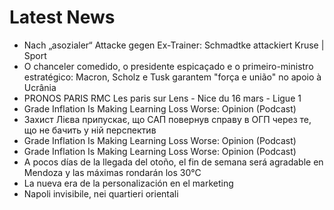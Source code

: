 # Latest News
-  Nach „asozialer“ Attacke gegen Ex-Trainer: Schmadtke attackiert Kruse | Sport
-  O chanceler comedido, o presidente espicaçado e o primeiro-ministro estratégico: Macron, Scholz e Tusk garantem "força e união" no apoio à Ucrânia
-  PRONOS PARIS RMC Les paris sur Lens - Nice du 16 mars - Ligue 1
-  Grade Inflation Is Making Learning Loss Worse: Opinion (Podcast)
-  Захист Лієва припускає, що САП повернув справу в ОГП через те, що не бачить у ній перспектив
-  Grade Inflation Is Making Learning Loss Worse: Opinion (Podcast)
-  Grade Inflation Is Making Learning Loss Worse: Opinion (Podcast)
-  A pocos días de la llegada del otoño, el fin de semana será agradable en Mendoza y las máximas rondarán los 30°C
-  La nueva era de la personalización en el marketing
-  Napoli invisibile, nei quartieri orientali
